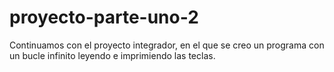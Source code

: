 # proyecto-parte-uno-2
Continuamos con el proyecto integrador, en el que se creo un programa con un bucle infinito leyendo e imprimiendo las teclas.
